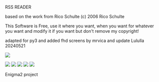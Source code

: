 RSS READER

based on the work from Rico Schulte
(c) 2006 Rico Schulte

This Software is Free, use it where you want, 
when you want for whatever you want and modify it 
if you want but don't remove my copyright!

adapted for py3 and added fhd screens by mrvica
and update Lululla 20240521

![](https://komarev.com/ghpvc/?username=Belfagor2005)

<img src="https://raw.githubusercontent.com/Belfagor2005/RSSReader/blob/main/screen/screen-1.jpg">

<img src="https://raw.githubusercontent.com/Belfagor2005/RSSReader/blob/main/screen/screen-2.jpg">

<img src="https://raw.githubusercontent.com/Belfagor2005/RSSReader/blob/main/screen/screen-3.jpg">

<img src="https://raw.githubusercontent.com/Belfagor2005/RSSReader/blob/main/screen/screen-4.jpg">

<img src="https://raw.githubusercontent.com/Belfagor2005/RSSReader/blob/main/screen/screen-5.jpg">



Enigma2 project
